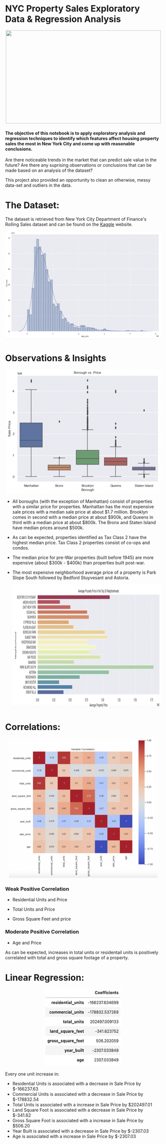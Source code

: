 # NYC Property Sales Exploratory Data & Regression Analysis 

<p align="center">
  <img src = "https://cdn.vox-cdn.com/thumbor/XIlndqD57Aww4DFv1a143stOhBA=/0x0:2000x1333/1200x800/filters:focal(840x507:1160x827)/cdn.vox-cdn.com/uploads/chorus_image/image/58058203/170927_12_41_13_5DS26500.0.jpg" width = 500 height=300 />


#### The objective of this notebook is to apply exploratory analysis and regression techniques to identify which features affect housing property sales the most in New York City and come up with reasonable conclusions. 

Are there noticeable trends in the market that can predict sale value in the future? Are there any suprising observations or conclusions that can be made based on an analysis of the dataset?
  
This project also provided an opportunity to clean an otherwise, messy data-set and outliers in the data. 
  
# The Dataset: 

The dataset is retrieved from  New York City Department of Finance's Rolling Sales dataset and can be found on the [Kaggle](https://www.kaggle.com/new-york-city/nyc-property-sales) website. 
  
  <p align="center">
  <img src = "https://github.com/eric8395/nyc_property_sales/blob/main/images/Screen%20Shot%202022-01-01%20at%206.36.49%20PM.png?raw=true" width = 600 height=350 />
  
  
# Observations & Insights
    
    
<p align="center">
  <img src = "https://github.com/eric8395/nyc_property_sales/blob/main/images/Screen%20Shot%202022-01-01%20at%206.41.39%20PM.png?raw=true" width = 500 height=400 />
 
* All boroughs (with the exception of Manhattan) consist of properties with a similar price for properties. Manhattan has the most expensive sale prices with a median sale price at about $1.7 million. Brooklyn comes in second with a median price at about $900k, and Queens in third with a median price at about $800k. The Bronx and Staten Island have median prices around $500k.


* As can be expected, properties identified as Tax Class 2 have the highest median price. Tax Class 2 properties consist of co-ops and condos. 


* The median price for pre-War properties (built before 1945) are more expensive (about $300k - $400k) than properties built post-war. 


* The most expensive neighborhood average price of a property is Park Slope South followed by Bedford Stuyvesant and Astoria. 
    
    <p align="center">
  <img src = "https://github.com/eric8395/nyc_property_sales/blob/main/images/Screen%20Shot%202022-01-01%20at%206.37.27%20PM.png?raw=true" width = 700 height=400 />
    
# Correlations: 
<p align="center">
  <img src = "https://github.com/eric8395/nyc_property_sales/blob/main/images/Screen%20Shot%202022-01-01%20at%206.37.49%20PM.png?raw=true" width = 480 height=450 />      

### Weak Positive Correlation
* Residential Units and Price

* Total Units and Price

* Gross Square Feet and price


### Moderate Positive Correlation
* Age and Price

As can be expected, increases in total units or residentail units is positively correlated with total and gross square footage of a property. 

# Linear Regression: 
<p align="center">
  <img src = "https://github.com/eric8395/nyc_property_sales/blob/main/images/Screen%20Shot%202022-01-02%20at%2012.13.55%20PM.png?raw=true" width = 250 height=250 />     

Every one unit increase in:

* Residential Units is associated with a decrease in Sale Price by $-166237.63
* Commercial Units is associated with a decrease in Sale Price by $-178832.54
* Total Units is associated with a increase in Sale Price by $202497.01
* Land Square Foot is associated with a decrease in Sale Price by $-341.62
* Gross Square Foot is associated with a increase in Sale Price by $506.20
* Year Built is associated with a decrease in Sale Price by $-2307.03
* Age is associated with a increase in Sale Price by $-2307.03
  
  
 
